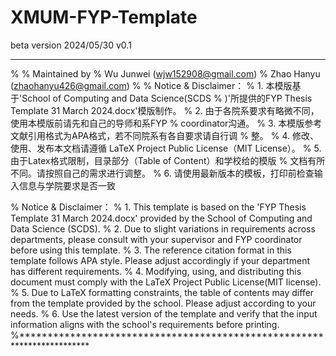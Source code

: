 # XMUM-FYP-Template
beta version
2024/05/30 v0.1
************************************************************************
%
% Maintained by 
%    Wu Junwei (wjw152908@gmail.com)
%    Zhao Hanyu (zhaohanyu426@gmail.com)
% 
% Notice & Disclaimer：
%   1. 本模版基于'School of Computing and Data Science(SCDS % )'所提供的FYP Thesis Template 31 March 2024.docx'模版制作。
%   2. 由于各院系要求有略微不同，使用本模版前请先和自己的导师和系FYP % coordinator沟通。
%   3. 本模版参考文献引用格式为APA格式，若不同院系有各自要求请自行调 % 整。
%   4. 修改、使用、发布本文档请遵循 LaTeX Project Public License（MIT License）。
%   5. 由于Latex格式限制，目录部分（Table of Content）和学校给的模版  % 文档有所不同。请按照自己的需求进行调整。
%   6. 请使用最新版本的模板，打印前检查输入信息与学院要求是否一致

% Notice & Disclaimer：
% 1. This template is based on the 'FYP Thesis Template 31 March 2024.docx' provided by the School of Computing and Data Science (SCDS).
% 2. Due to slight variations in requirements across departments, please consult with your supervisor and FYP coordinator before using this template.
% 3. The reference citation format in this template follows APA style. Please adjust accordingly if your department has different requirements.
% 4. Modifying, using, and distributing this document must comply with the LaTeX Project Public License(MIT license).
% 5. Due to LaTeX formatting constraints, the table of contents may differ from the template provided by the school. Please adjust according to your needs.
% 6. Use the latest version of the template and verify that the input information aligns with the school's requirements before printing.
%************************************************************************
